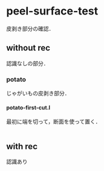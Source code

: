 # peel-surface-test
皮剥き部分の確認．

## without rec
認識なしの部分．

### potato
じゃがいもの皮剥き部分．

#### potato-first-cut.l
最初に端を切って，断面を使って置く．

```Lisp

```



## with rec
認識あり
```

```
